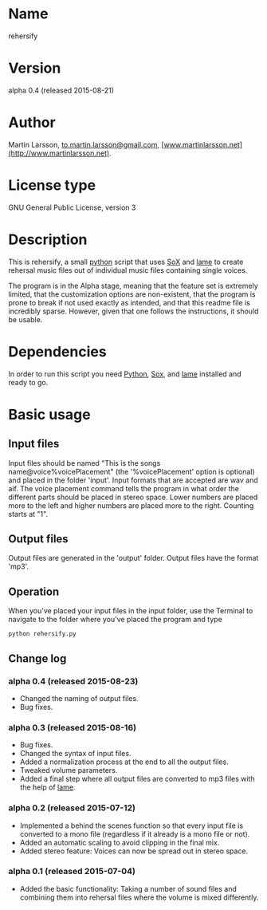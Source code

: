 # Name
rehersify

# Version
alpha 0.4 (released 2015-08-21)

# Author
Martin Larsson, to.martin.larsson@gmail.com, [www.martinlarsson.net](http://www.martinlarsson.net).

# License type
GNU Gen­eral Public Li­cense, ver­sion 3

# Description
This is rehersify, a small [python](https://www.python.org) script that uses [SoX](http://sox.sourceforge.net/) and [lame](http://lame.sourceforge.net/) to create rehersal music files out of individual music files containing single voices.

The program is in the Alpha stage, meaning that the feature set is extremely limited, that the customization options are non-existent, that the program is prone to break if not used exactly as intended, and that this readme file is incredibly sparse. However, given that one follows the instructions, it should be usable.

# Dependencies
In order to run this script you need [Python](https://www.python.org), [Sox](http://sox.sourceforge.net/), and [lame](http://lame.sourceforge.net/) installed and ready to go.

# Basic usage
## Input files
Input files should be named "This is the songs name@voice%voicePlacement" (the '%voicePlacement' option is optional) and placed in the folder 'input'. Input formats that are accepted are wav and aif. The voice placement command tells the program in what order the different parts should be placed in stereo space. Lower numbers are placed more to the left and higher numbers are placed more to the right. Counting starts at "1".

## Output files
Output files are generated in the 'output' folder. Output files have the format 'mp3'.

## Operation
When you've placed your input files in the input folder, use the Terminal to navigate to the folder where you've placed the program and type

	python rehersify.py

## Change log
### alpha 0.4 (released 2015-08-23)
- Changed the naming of output files.
- Bug fixes.

### alpha 0.3 (released 2015-08-16)
- Bug fixes.
- Changed the syntax of input files.
- Added a normalization process at the end to all the output files.
- Tweaked volume parameters.
- Added a final step where all output files are converted to mp3 files with the help of [lame](http://lame.sourceforge.net/).

### alpha 0.2 (released 2015-07-12)
- Implemented a behind the scenes function so that every input file is converted to a mono file (regardless if it already is a mono file or not).
- Added an automatic scaling to avoid clipping in the final mix.
- Added stereo feature: Voices can now be spread out in stereo space.

### alpha 0.1 (released 2015-07-04)
- Added the basic functionality: Taking a number of sound files and combining them into rehersal files where the volume is mixed differently.

